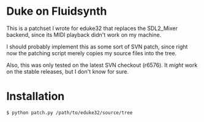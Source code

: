 # Duke on Fluidsynth

This is a patchset I wrote for eduke32 that replaces the SDL2_Mixer backend,
since its MIDI playback didn't work on my machine.

I should probably implement this as some sort of SVN patch, since right now the
patching script merely copies my source files into the tree.

Also, this was only tested on the latest SVN checkout (r6576). It _might_ work
on the stable releases, but I don't know for sure.

# Installation

```
$ python patch.py /path/to/eduke32/source/tree
```
